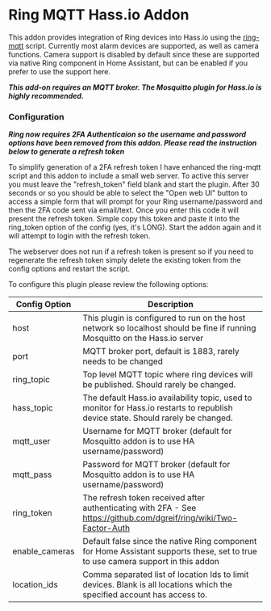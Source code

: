 # Ring MQTT Hass.io Addon
This addon provides integration of Ring devices into Hass.io using the [ring-mqtt](https://github.com/tsightler/ring-mqtt) script.  Currently most alarm devices are supported, as well as camera functions.  Camera support is disabled by default since these are supported via native Ring component in Home Assistant, but can be enabled if you prefer to use the support here.

***This add-on requires an MQTT broker.  The Mosquitto plugin for Hass.io is highly recommended.***

### Configuration
***Ring now requires 2FA Authenticaion so the username and password options have been removed from this addon.  Please read the instruction below to generate a refresh token***

To simplify generation of a 2FA refresh token I have enhanced the ring-mqtt script and this addon to include a small web server.  To active this server you must leave the "refresh_token" field blank and start the plugin.  After 30 seconds or so you should be able to select the "Open web UI" button to access a simple form that will prompt for your Ring username/password and then the 2FA code sent via email/text.  Once you enter this code it will present the refresh token.  Simple copy this token and paste it into the ring_token option of the config (yes, it's LONG).  Start the addon again and it will attempt to login with the refresh token.

The webserver does not run if a refresh token is present so if you need to regenerate the refresh token simply delete the existing token from the config options and restart the script.

To configure this plugin please review the following options:

| Config Option | Description |
| --- | --- |
| host | This plugin is configured to run on the host network so localhost should be fine if running Mosquitto on the Hass.io server |
| port | MQTT broker port, default is 1883, rarely needs to be changed |
| ring_topic | Top level MQTT topic where ring devices will be published.  Should rarely be changed.  |
| hass_topic | The default Hass.io availability topic, used to monitor for Hass.io restarts to republish device state.  Should rarely be changed. |
| mqtt_user | Username for MQTT broker (default for Mosquitto addon is to use HA username/password) |
| mqtt_pass | Password for MQTT broker (default for Mosquitto addon is to use HA username/password) |
| ring_token | The refresh token received after authenticating with 2FA - See https://github.com/dgreif/ring/wiki/Two-Factor-Auth |
| enable_cameras | Default false since the native Ring component for Home Assistant supports these, set to true to use camera support in this addon |
| location_ids | Comma separated list of location Ids to limit devices.  Blank is all locations which the specified account has access to. |

